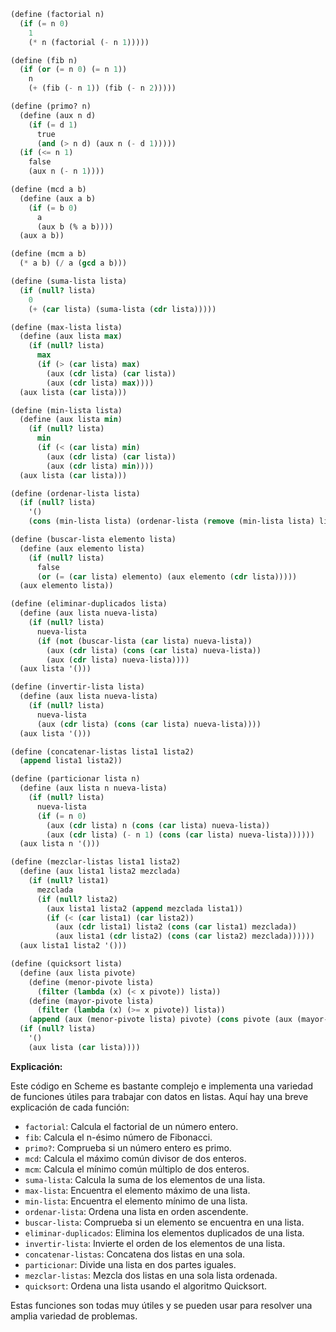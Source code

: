 ```scheme
(define (factorial n)
  (if (= n 0)
    1
    (* n (factorial (- n 1)))))

(define (fib n)
  (if (or (= n 0) (= n 1))
    n
    (+ (fib (- n 1)) (fib (- n 2)))))

(define (primo? n)
  (define (aux n d)
    (if (= d 1)
      true
      (and (> n d) (aux n (- d 1)))))
  (if (<= n 1)
    false
    (aux n (- n 1))))

(define (mcd a b)
  (define (aux a b)
    (if (= b 0)
      a
      (aux b (% a b))))
  (aux a b))

(define (mcm a b)
  (* a b) (/ a (gcd a b)))

(define (suma-lista lista)
  (if (null? lista)
    0
    (+ (car lista) (suma-lista (cdr lista)))))

(define (max-lista lista)
  (define (aux lista max)
    (if (null? lista)
      max
      (if (> (car lista) max)
        (aux (cdr lista) (car lista))
        (aux (cdr lista) max))))
  (aux lista (car lista)))

(define (min-lista lista)
  (define (aux lista min)
    (if (null? lista)
      min
      (if (< (car lista) min)
        (aux (cdr lista) (car lista))
        (aux (cdr lista) min))))
  (aux lista (car lista)))

(define (ordenar-lista lista)
  (if (null? lista)
    '()
    (cons (min-lista lista) (ordenar-lista (remove (min-lista lista) lista)))))

(define (buscar-lista elemento lista)
  (define (aux elemento lista)
    (if (null? lista)
      false
      (or (= (car lista) elemento) (aux elemento (cdr lista)))))
  (aux elemento lista))

(define (eliminar-duplicados lista)
  (define (aux lista nueva-lista)
    (if (null? lista)
      nueva-lista
      (if (not (buscar-lista (car lista) nueva-lista))
        (aux (cdr lista) (cons (car lista) nueva-lista))
        (aux (cdr lista) nueva-lista))))
  (aux lista '()))

(define (invertir-lista lista)
  (define (aux lista nueva-lista)
    (if (null? lista)
      nueva-lista
      (aux (cdr lista) (cons (car lista) nueva-lista))))
  (aux lista '()))

(define (concatenar-listas lista1 lista2)
  (append lista1 lista2))

(define (particionar lista n)
  (define (aux lista n nueva-lista)
    (if (null? lista)
      nueva-lista
      (if (= n 0)
        (aux (cdr lista) n (cons (car lista) nueva-lista))
        (aux (cdr lista) (- n 1) (cons (car lista) nueva-lista))))))
  (aux lista n '()))

(define (mezclar-listas lista1 lista2)
  (define (aux lista1 lista2 mezclada)
    (if (null? lista1)
      mezclada
      (if (null? lista2)
        (aux lista1 lista2 (append mezclada lista1))
        (if (< (car lista1) (car lista2))
          (aux (cdr lista1) lista2 (cons (car lista1) mezclada))
          (aux lista1 (cdr lista2) (cons (car lista2) mezclada))))))
  (aux lista1 lista2 '()))

(define (quicksort lista)
  (define (aux lista pivote)
    (define (menor-pivote lista)
      (filter (lambda (x) (< x pivote)) lista))
    (define (mayor-pivote lista)
      (filter (lambda (x) (>= x pivote)) lista))
    (append (aux (menor-pivote lista) pivote) (cons pivote (aux (mayor-pivote lista) pivote))))
  (if (null? lista)
    '()
    (aux lista (car lista))))
```

**Explicación:**

Este código en Scheme es bastante complejo e implementa una variedad de funciones útiles para trabajar con datos en listas. Aquí hay una breve explicación de cada función:

* `factorial`: Calcula el factorial de un número entero.
* `fib`: Calcula el n-ésimo número de Fibonacci.
* `primo?`: Comprueba si un número entero es primo.
* `mcd`: Calcula el máximo común divisor de dos enteros.
* `mcm`: Calcula el mínimo común múltiplo de dos enteros.
* `suma-lista`: Calcula la suma de los elementos de una lista.
* `max-lista`: Encuentra el elemento máximo de una lista.
* `min-lista`: Encuentra el elemento mínimo de una lista.
* `ordenar-lista`: Ordena una lista en orden ascendente.
* `buscar-lista`: Comprueba si un elemento se encuentra en una lista.
* `eliminar-duplicados`: Elimina los elementos duplicados de una lista.
* `invertir-lista`: Invierte el orden de los elementos de una lista.
* `concatenar-listas`: Concatena dos listas en una sola.
* `particionar`: Divide una lista en dos partes iguales.
* `mezclar-listas`: Mezcla dos listas en una sola lista ordenada.
* `quicksort`: Ordena una lista usando el algoritmo Quicksort.

Estas funciones son todas muy útiles y se pueden usar para resolver una amplia variedad de problemas.